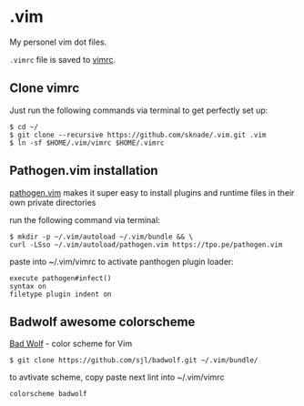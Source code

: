 # .vim


My personel vim dot files.

`.vimrc` file is saved to [vimrc](https://github.com/sknade/.vim).


## Clone vimrc

Just run the following commands via terminal to get perfectly set up:


```console
$ cd ~/
$ git clone --recursive https://github.com/sknade/.vim.git .vim
$ ln -sf $HOME/.vim/vimrc $HOME/.vimrc
```


## Pathogen.vim installation

[pathogen.vim](https://github.com/tpope/vim-pathogen) makes it super easy to install plugins and runtime files in their own private directories

run the following command via terminal:

```console
$ mkdir -p ~/.vim/autoload ~/.vim/bundle && \
curl -LSso ~/.vim/autoload/pathogen.vim https://tpo.pe/pathogen.vim
```

paste into ~/.vim/vimrc to activate panthogen plugin loader:

    execute pathogen#infect()
    syntax on
    filetype plugin indent on

## Badwolf awesome colorscheme

[Bad Wolf](https://github.com/sjl/badwolf) -  color scheme for Vim
```console
$ git clone https://github.com/sjl/badwolf.git ~/.vim/bundle/
```

to avtivate scheme, copy paste next lint into ~/.vim/vimrc

    colorscheme badwolf
